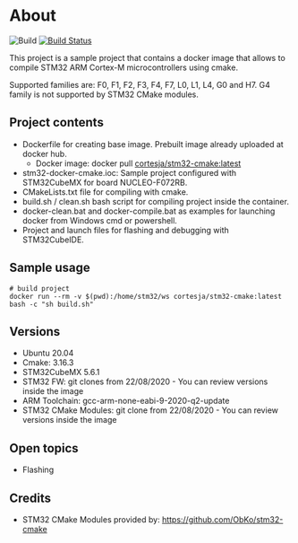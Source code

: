# About

![Build](https://github.com/jorgeacortes/stm32-cmake-docker/workflows/Build/badge.svg)
[![Build Status](https://travis-ci.org/jorgeacortes/stm32-cmake-docker.svg?branch=master)](https://travis-ci.org/jorgeacortes/stm32-cmake-docker)

This project is a sample project that contains a docker image that allows to compile STM32 ARM Cortex-M microcontrollers using cmake.

Supported families are: F0, F1, F2, F3, F4, F7, L0, L1, L4, G0 and H7.
G4 family is not supported by STM32 CMake modules.

## Project contents

* Dockerfile for creating base image. Prebuilt image already uploaded at docker hub.
  * Docker image: docker pull [cortesja/stm32-cmake:latest](https://hub.docker.com/r/cortesja/stm32-cmake)
* stm32-docker-cmake.ioc: Sample project configured with STM32CubeMX for board NUCLEO-F072RB.
* CMakeLists.txt file for compiling with cmake.
* build.sh / clean.sh bash script for compiling project inside the container.
* docker-clean.bat and docker-compile.bat as examples for launching docker from Windows cmd or powershell.
* Project and launch files for flashing and debugging with STM32CubeIDE.

## Sample usage

```
# build project
docker run --rm -v $(pwd):/home/stm32/ws cortesja/stm32-cmake:latest bash -c "sh build.sh"
```

## Versions

* Ubuntu 20.04
* Cmake: 3.16.3
* STM32CubeMX 5.6.1
* STM32 FW: git clones from 22/08/2020 - You can review versions inside the image
* ARM Toolchain: gcc-arm-none-eabi-9-2020-q2-update
* STM32 CMake Modules: git clone from 22/08/2020 - You can review versions inside the image

## Open topics

* Flashing

## Credits

* STM32 CMake Modules provided by: https://github.com/ObKo/stm32-cmake
